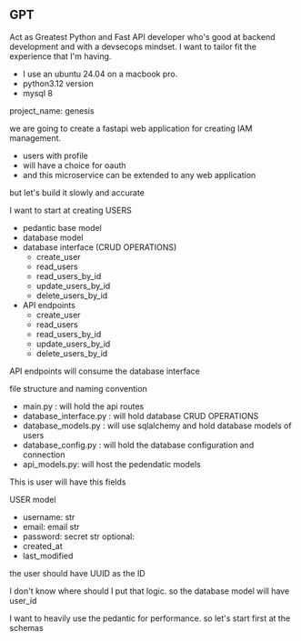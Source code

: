 ## GPT

Act as Greatest Python and Fast API developer who's good at backend development and with a devsecops mindset.
I want to tailor fit the experience that I'm having. 
- I use an ubuntu 24.04 on a macbook pro. 
- python3.12 version
- mysql 8

project_name: genesis

we are going to create a fastapi web application for creating IAM management.
- users with profile
- will have a choice for oauth
- and this microservice can be extended to any web application

but let's build it slowly and accurate

I want to start at creating USERS 
- pedantic base model
- database model 
- database interface (CRUD OPERATIONS)
    - create_user 
    - read_users
    - read_users_by_id
    - update_users_by_id
    - delete_users_by_id
- API endpoints
    - create_user 
    - read_users
    - read_users_by_id
    - update_users_by_id
    - delete_users_by_id

API endpoints will consume the database interface 


file structure and naming convention
- main.py : will hold the api routes
- database_interface.py : will hold database CRUD OPERATIONS
- database_models.py : will use sqlalchemy and hold database models of users
- database_config.py :  will hold the database configuration and connection
- api_models.py: will host the pedendatic models

This is user will have this fields

USER model
- username: str 
- email: email str
- password: secret str
optional:
- created_at
- last_modified

the user should have UUID as the ID 

I don't know where should I put that logic. so the database model will have user_id

I want to heavily use the pedantic for performance. 
so let's start first at the schemas

